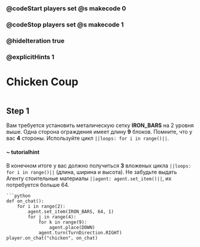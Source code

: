 ### @codeStart players set @s makecode 0
### @codeStop players set @s makecode 1

### @hideIteration true 
### @explicitHints 1


# Chicken Coup

```python
```

## Step 1
Вам требуется установить металическую сетку **IRON_BARS** на 2 уровня выше. Одна сторона ограждения имеет длину **9** блоков. Помните, что у вас **4** стороны. Используйте цикл ``||loops: for i in range()||``.

#### ~ tutorialhint
В конечном итоге у вас должно получиться **3** вложеных цикла ``||loops: for i in range()||`` (длина, ширина и высота). Не забудьте выдать Агенту стоительные материалы ``||agent: agent.set_item()||``, их потребуется больше 64.


```ghost
```python
def on_chat():
    for i in range(2):
        agent.set_item(IRON_BARS, 64, 1)
        for j in range(4):
            for k in range(9):
                agent.place(DOWN)
            agent.turn(TurnDirection.RIGHT)
player.on_chat("chicken", on_chat)

``` 
